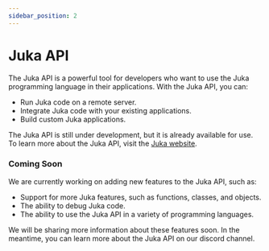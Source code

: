 ```yaml
---
sidebar_position: 2
---
```


# Juka API

The Juka API is a powerful tool for developers who want to use the Juka programming language in their applications. With the Juka API, you can:

* Run Juka code on a remote server.
* Integrate Juka code with your existing applications.
* Build custom Juka applications.

The Juka API is still under development, but it is already available for use. To learn more about the Juka API, visit the [Juka website](https://jukalang.com/api/).

### Coming Soon

We are currently working on adding new features to the Juka API, such as:

* Support for more Juka features, such as functions, classes, and objects.
* The ability to debug Juka code.
* The ability to use the Juka API in a variety of programming languages.

We will be sharing more information about these features soon. In the meantime, you can learn more about the Juka API on our discord channel.